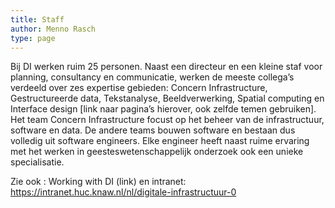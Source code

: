 ```yaml
---
title: Staff
author: Menno Rasch
type: page
---
```

Bij DI werken ruim 25 personen. Naast een directeur en een kleine staf voor planning, consultancy en communicatie, werken de meeste collega’s verdeeld over zes expertise gebieden: Concern Infrastructure, Gestructureerde data, Tekstanalyse, Beeldverwerking, Spatial computing en Interface design [link naar pagina’s hierover, ook zelfde temen gebruiken]. Het team Concern Infrastructure focust op het beheer van de infrastructuur, software en data. De andere teams bouwen software en bestaan dus volledig uit software engineers. Elke engineer heeft naast ruime ervaring met het werken in geesteswetenschappelijk onderzoek ook een unieke specialisatie.

Zie ook : Working with DI (link) en intranet: https://intranet.huc.knaw.nl/nl/digitale-infrastructuur-0
